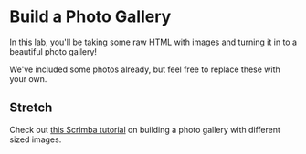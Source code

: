 # Build a Photo Gallery

In this lab, you'll be taking some raw HTML with images and turning it in to a beautiful photo gallery!

We've included some photos already, but feel free to replace these with your own.

## Stretch

Check out [this Scrimba tutorial](https://scrimba.com/p/pWqLHa/cBq3PsP) on building a photo gallery with different sized images.
